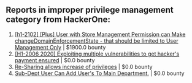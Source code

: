 ## Reports in improper privilege management category from HackerOne:
1. [[h1-2102] [Plus] User with Store Management Permission can Make changeDomainEnforcementState - that should be limited to User Management Only](https://hackerone.com/reports/1084892) | $1900.0 bounty
2. [[H1-2006 2020] Exploiting multiple vulnerabilities to get hacker's payment ensured](https://hackerone.com/reports/894949) | $0.0 bounty
3. [Re-Sharing allows increase of privileges](https://hackerone.com/reports/889243) | $0.0 bounty
4. [Sub-Dept User Can Add User's To Main Department.](https://hackerone.com/reports/890209) | $0.0 bounty